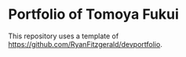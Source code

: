 # Portfolio of Tomoya Fukui
This repository uses a template of https://github.com/RyanFitzgerald/devportfolio.
